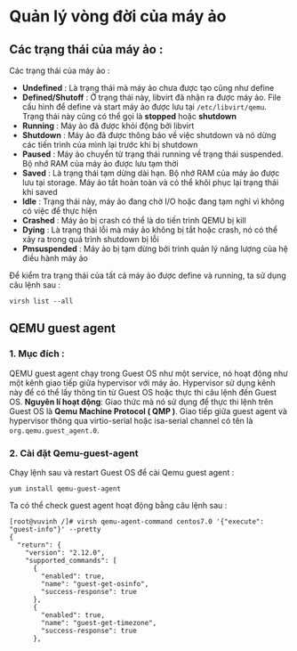 # Quản lý vòng đời của máy ảo

## Các trạng thái của máy ảo :

Các trạng thái của máy ảo :

- **Undefined** : Là trạng thái mà máy ảo chưa được tạo cũng như define
- **Defined/Shutoff** : Ở trạng thái này, libvirt đã nhận ra được máy ảo. File cấu hình để define và start máy ảo được lưu tại ``/etc/libvirt/qemu``. Trạng thái này cũng có thể gọi là **stopped** hoặc **shutdown**
- **Running** : Máy ảo đã được khỏi động bởi libvirt
- **Shutdown** : Máy ảo đã được thông báo về việc shutdown và nó dừng các tiến trình của mình lại trước khi bị shutdown
- **Paused** : Máy ảo chuyển từ trạng thái running về trạng thái suspended. Bộ nhớ RAM của máy ảo được lưu tạm thời
- **Saved** : Là trạng thái tạm dừng dài hạn. Bộ nhớ RAM của máy ảo được lưu tại storage. Máy ảo tắt hoàn toàn và có thể khôi phục lại trạng thái khi saved
- **Idle** : Trạng thái này, máy ảo đang chờ I/O hoặc đang tạm nghỉ vì không có việc để thực hiện
- **Crashed** : Máy ảo bị crash có thể là do tiến trình QEMU bị kill
- **Dying** : Là trạng thái lỗi mà máy ảo không bị tắt hoặc crash, nó có thể xảy ra trong quá trình shutdown bị lỗi
- **Pmsuspended** : Máy ảo bị tạm dừng bởi trình quản lý năng lượng của hệ điều hành máy ảo

Để kiểm tra trạng thái của tất cả máy ảo được define và running, ta sử dụng câu lệnh sau :

``virsh list --all``

## QEMU guest agent

### 1. Mục đích :

QEMU guest agent chạy trong Guest OS như một service, nó hoạt động như một kênh giao tiếp giữa hypervisor với máy ảo. Hypervisor sử dụng kênh này để có thể lấy thông tin từ Guest OS hoặc thực thi câu lệnh đến Guest OS.
**Nguyên lí hoạt động**: Giao thức mà nó sử dụng để thực thi lệnh trên Guest OS là **Qemu Machine Protocol ( QMP )**. Giao tiếp giữa guest agent và hypervisor thông qua virtio-serial hoặc isa-serial channel có tên là ``org.qemu.guest_agent.0``. 

### 2. Cài đặt Qemu-guest-agent

Chạy lệnh sau và restart Guest OS để cài Qemu guest agent :

``yum install qemu-guest-agent``

Ta có thể check guest agent hoạt động bằng câu lệnh sau :

```
[root@vuvinh /]# virsh qemu-agent-command centos7.0 '{"execute": "guest-info"}' --pretty
{
  "return": {
    "version": "2.12.0",
    "supported_commands": [
      {
        "enabled": true,
        "name": "guest-get-osinfo",
        "success-response": true
      },
      {
        "enabled": true,
        "name": "guest-get-timezone",
        "success-response": true
      },
```
